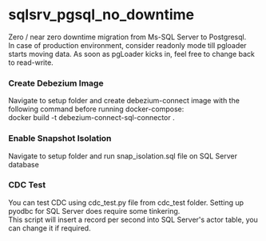 # sqlsrv_pgsql_no_downtime
Zero / near zero downtime migration from Ms-SQL Server to Postgresql.<br>
In case of production environment, consider readonly mode till pgloader starts moving data. As soon as pgLoader kicks in, feel free to change back to read-write.

### Create Debezium Image
Navigate to setup folder and create debezium-connect image with the following command before running docker-compose:<br>
docker build -t debezium-connect-sql-connector .

### Enable Snapshot Isolation
Navigate to setup folder and run snap_isolation.sql file on SQL Server database

### CDC Test
You can test CDC using cdc_test.py file from cdc_test folder. Setting up pyodbc for SQL Server does require some tinkering.<br>
This script will insert a record per second into SQL Server's actor table, you can change it if required.